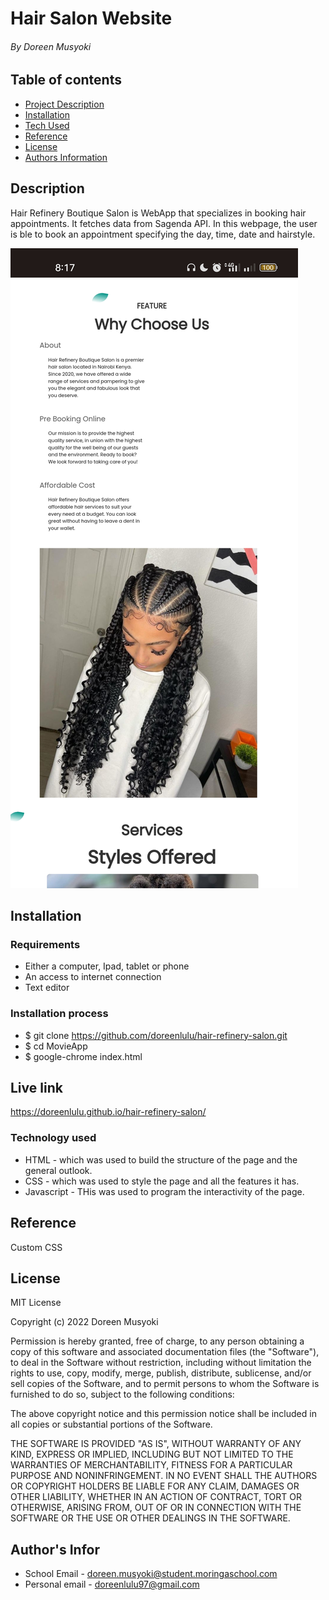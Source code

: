 # Hair Salon Website

###### By Doreen Musyoki

## Table of contents

- [Project Description](#Description)
- [Installation](#Installation)
- [Tech Used](#Technology-used)
- [Reference](#Reference)
- [License](#License)
- [Authors Information](#Authors-Information)

## Description

Hair Refinery Boutique Salon is WebApp that specializes in booking hair appointments. It fetches data from Sagenda API. In this webpage, the user is ble to book an appointment specifying the day, time, date and hairstyle.

![myimage-alt-tag](img/page2.jpg)

## Installation

### Requirements

- Either a computer, Ipad, tablet or phone
- An access to internet connection
- Text editor

### Installation process
- $ git clone https://github.com/doreenlulu/hair-refinery-salon.git
- $ cd MovieApp
- $ google-chrome index.html

## Live link
https://doreenlulu.github.io/hair-refinery-salon/

### Technology used

- HTML - which was used to build the structure of the page and the general outlook.
- CSS - which was used to style the page and all the features it has.
- Javascript - THis was used to program the interactivity of the page.

## Reference

Custom CSS

## License

MIT License

Copyright (c) 2022 Doreen Musyoki

Permission is hereby granted, free of charge, to any person obtaining a copy
of this software and associated documentation files (the "Software"), to deal
in the Software without restriction, including without limitation the rights
to use, copy, modify, merge, publish, distribute, sublicense, and/or sell
copies of the Software, and to permit persons to whom the Software is
furnished to do so, subject to the following conditions:

The above copyright notice and this permission notice shall be included in all
copies or substantial portions of the Software.

THE SOFTWARE IS PROVIDED "AS IS", WITHOUT WARRANTY OF ANY KIND, EXPRESS OR
IMPLIED, INCLUDING BUT NOT LIMITED TO THE WARRANTIES OF MERCHANTABILITY,
FITNESS FOR A PARTICULAR PURPOSE AND NONINFRINGEMENT. IN NO EVENT SHALL THE
AUTHORS OR COPYRIGHT HOLDERS BE LIABLE FOR ANY CLAIM, DAMAGES OR OTHER
LIABILITY, WHETHER IN AN ACTION OF CONTRACT, TORT OR OTHERWISE, ARISING FROM,
OUT OF OR IN CONNECTION WITH THE SOFTWARE OR THE USE OR OTHER DEALINGS IN THE
SOFTWARE.

## Author's Infor

- School Email - doreen.musyoki@student.moringaschool.com
- Personal email - doreenlulu97@gmail.com
